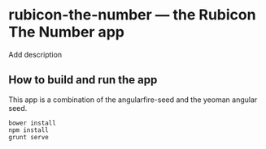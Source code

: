 # rubicon-the-number — the Rubicon The Number app

Add description

## How to build and run the app

This app is a combination of the angularfire-seed and the yeoman angular seed.

```
bower install
npm install
grunt serve
```
